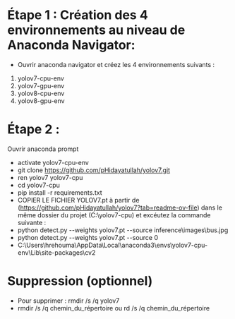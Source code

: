 # Étape 1 : Création des 4 environnements au niveau de Anaconda Navigator:
- Ouvrir anaconda navigator et créez les 4 environnements suivants :
1. yolov7-cpu-env
2. yolov7-gpu-env
3. yolov8-cpu-env
4. yolov8-gpu-env

# Étape 2 : 
Ouvrir anaconda prompt
- activate yolov7-cpu-env
- git clone https://github.com/pHidayatullah/yolov7.git
- ren yolov7 yolov7-cpu
- cd yolov7-cpu
- pip install -r requirements.txt
- COPIER LE FICHIER YOLOV7.pt à partir de (https://github.com/pHidayatullah/yolov7?tab=readme-ov-file) dans le même dossier du projet (C:\yolov7-cpu) et excéutez la commande suivante :
- python detect.py --weights yolov7.pt --source inference\images\bus.jpg
- python detect.py --weights yolov7.pt --source 0
- C:\Users\hrehouma\AppData\Local\anaconda3\envs\yolov7-cpu-env\Lib\site-packages\cv2





# Suppression (optionnel)
- Pour supprimer : rmdir /s /q yolov7
- rmdir /s /q chemin_du_répertoire ou rd /s /q chemin_du_répertoire



